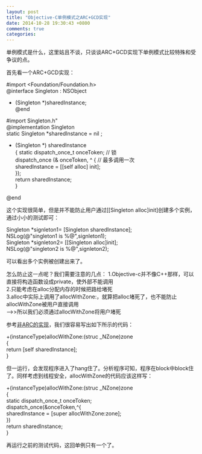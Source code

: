 ```yaml
---
layout: post
title: "Objective-C单例模式之ARC+GCD实现"
date: 2014-10-28 19:30:43 +0800
comments: true
categories: 
---
```


单例模式是什么，这里姑且不谈，只谈谈ARC+GCD实现下单例模式比较特殊和受争议的点。

首先看一个ARC+GCD实现：

<div id="code">    

#import <Foundation/Foundation.h>  
@interface Singleton : NSObject  
+ (Singleton *)sharedInstance;  
@end  

#import Singleton.h"  
@implementation Singleton  
static  Singleton *sharedInstance = nil ;  
+ (Singleton *) sharedInstance  
{
static  dispatch_once_t onceToken;  // 锁  
dispatch_once (& onceToken, ^ {     // 最多调用一次  
sharedInstance = [[self alloc] init];  
});  
return  sharedInstance;  
}  

@end  

</div>  

这个实现很简单，但是并不能防止用户通过[[Singleton alloc]init]创建多个实例，通过小小的测试即可：  

<div id="code">    

Singleton *signleton1= [Singleton sharedInstance];  
NSLog(@"singleton1 is %@",signleton1);  
Singleton *signleton2= [[Singleton alloc]init];  
NSLog(@"singleton2 is %@",signleton2);  

</div>

可以看出多个实例被创建出来了。

怎么防止这一点呢？我们需要注意的几点：
1.Objective-c并不像C++那样，可以直接将构造函数设成private，使外部不能调用  
2.只能考虑在alloc分配内存的时候把路给堵死  
3.alloc中实际上调用了allocWithZone:，就算把alloc堵死了，也不能防止allocWithZone被用户直接调用  
-->>所以我们必须通过allocWithZone将用户堵死  

参考<a href= "https://developer.apple.com/legacy/library/documentation/Cocoa/Conceptual/CocoaFundamentals/CocoaObjects/CocoaObjects.html#//apple_ref/doc/uid/TP40002974-CH4-SW32">非ARC的实现</a>，我们很容易写出如下所示的代码：

<div id="code">  

+(instanceType)allocWithZone:(struc _NZone)zone  
{  
return [self sharedInstance];  
}  

</div>  

但一运行，会发现程序进入了hang住了。分析程序可知，程序在block中block住了。同样考虑到线程安全，allocWithZone的代码应该这样写：

<div id="code">

+(instanceType)allocWithZone:(struc _NZone)zone  
{  
static dispatch_once_t onceToken;  
dispatch_once(&onceToken,^{  
sharedInstance = [super allocWithZone:zone];  
})  
return sharedInstance;  
}  
  
</div>  

再运行之前的测试代码，这回单例只有一个了。
